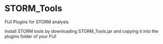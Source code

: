 # STORM_Tools
FIJI Plugins for STORM analysis

Install STORM tools by downloading STORM_Tools.jar and copying it into the plugins folder of your FIJI
